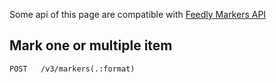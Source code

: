 Some api of this page are compatible with [Feedly Markers API](https://developer.feedly.com/v3/markers/)

## Mark one or multiple item

`POST   /v3/markers(.:format)`
